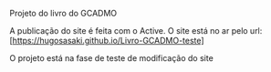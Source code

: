 Projeto do livro do GCADMO

A publicação do site é feita com o Active.
O site está no ar pelo url: [https://hugosasaki.github.io/Livro-GCADMO-teste]

O projeto está na fase de teste de modificação do site
